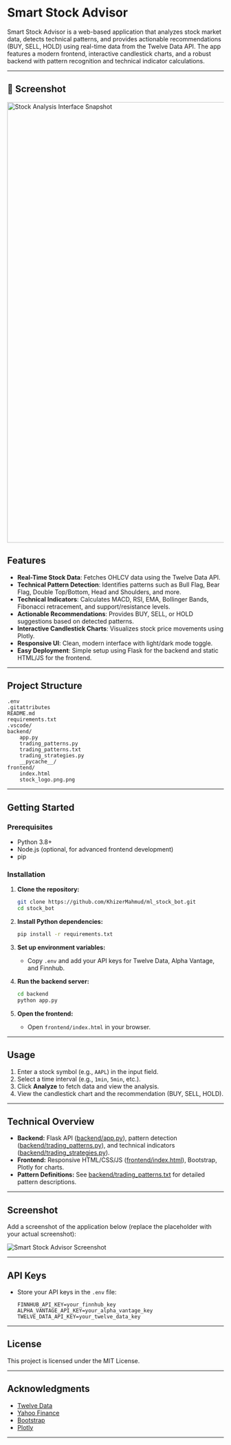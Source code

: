 # Smart Stock Advisor

Smart Stock Advisor is a web-based application that analyzes stock market data, detects technical patterns, and provides actionable recommendations (BUY, SELL, HOLD) using real-time data from the Twelve Data API. The app features a modern frontend, interactive candlestick charts, and a robust backend with pattern recognition and technical indicator calculations.

---
## 📸 Screenshot
<img width="1536" height="1024" alt="Stock Analysis Interface Snapshot" src="https://github.com/user-attachments/assets/cb7da0ca-44df-4685-9e68-507a2e1f55b3" />


## Features

- **Real-Time Stock Data**: Fetches OHLCV data using the Twelve Data API.
- **Technical Pattern Detection**: Identifies patterns such as Bull Flag, Bear Flag, Double Top/Bottom, Head and Shoulders, and more.
- **Technical Indicators**: Calculates MACD, RSI, EMA, Bollinger Bands, Fibonacci retracement, and support/resistance levels.
- **Actionable Recommendations**: Provides BUY, SELL, or HOLD suggestions based on detected patterns.
- **Interactive Candlestick Charts**: Visualizes stock price movements using Plotly.
- **Responsive UI**: Clean, modern interface with light/dark mode toggle.
- **Easy Deployment**: Simple setup using Flask for the backend and static HTML/JS for the frontend.

---

## Project Structure

```
.env
.gitattributes
README.md
requirements.txt
.vscode/
backend/
    app.py
    trading_patterns.py
    trading_patterns.txt
    trading_strategies.py
    __pycache__/
frontend/
    index.html
    stock_logo.png.png
```

---

## Getting Started

### Prerequisites

- Python 3.8+
- Node.js (optional, for advanced frontend development)
- pip

### Installation

1. **Clone the repository:**
   ```sh
   git clone https://github.com/KhizerMahmud/ml_stock_bot.git
   cd stock_bot
   ```

2. **Install Python dependencies:**
   ```sh
   pip install -r requirements.txt
   ```

3. **Set up environment variables:**
   - Copy `.env` and add your API keys for Twelve Data, Alpha Vantage, and Finnhub.

4. **Run the backend server:**
   ```sh
   cd backend
   python app.py
   ```

5. **Open the frontend:**
   - Open `frontend/index.html` in your browser.

---

## Usage

1. Enter a stock symbol (e.g., `AAPL`) in the input field.
2. Select a time interval (e.g., `1min`, `5min`, etc.).
3. Click **Analyze** to fetch data and view the analysis.
4. View the candlestick chart and the recommendation (BUY, SELL, HOLD).

---

## Technical Overview

- **Backend:** Flask API ([backend/app.py](backend/app.py)), pattern detection ([backend/trading_patterns.py](backend/trading_patterns.py)), and technical indicators ([backend/trading_strategies.py](backend/trading_strategies.py)).
- **Frontend:** Responsive HTML/CSS/JS ([frontend/index.html](frontend/index.html)), Bootstrap, Plotly for charts.
- **Pattern Definitions:** See [backend/trading_patterns.txt](backend/trading_patterns.txt) for detailed pattern descriptions.

---

## Screenshot

Add a screenshot of the application below (replace the placeholder with your actual screenshot):

![Smart Stock Advisor Screenshot](frontend/screenshot.png)

---

## API Keys

- Store your API keys in the `.env` file:
  ```
  FINNHUB_API_KEY=your_finnhub_key
  ALPHA_VANTAGE_API_KEY=your_alpha_vantage_key
  TWELVE_DATA_API_KEY=your_twelve_data_key
  ```

---

## License

This project is licensed under the MIT License.

---

## Acknowledgments

- [Twelve Data](https://twelvedata.com/)
- [Yahoo Finance](https://finance.yahoo.com/)
- [Bootstrap](https://getbootstrap.com/)
- [Plotly](https://plotly.com/)

---

<!-- Remove sensitive information before sharing publicly -->
